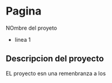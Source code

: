 # Pagina
NOmbre del proyeto
- linea 1 

Descripcion del proyecto
---------------------------
EL proyecto esn una remenbranza a los 

